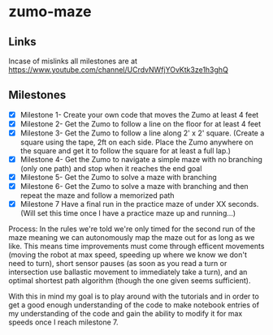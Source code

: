 # zumo-maze

## Links
Incase of mislinks all milestones are at https://www.youtube.com/channel/UCrdvNWfjYOvKtk3ze1h3ghQ

## Milestones
- [x] Milestone 1- Create your own code that moves the Zumo at least 4 feet
- [x] Milestone 2- Get the Zumo to follow a line on the floor for at least 4 feet
- [x] Milestone 3- Get the Zumo to follow a line along 2' x 2' square. (Create a square using the tape, 2ft on each side. Place the Zumo anywhere on the square and get it to follow the square for at least a full lap.)
- [x] Milestone 4- Get the Zumo to navigate a simple maze with no branching (only one path) and stop when it reaches the end goal
- [x] Milestone 5- Get the Zumo to solve a maze with branching
- [x] Milestone 6- Get the Zumo to solve a maze with branching and then repeat the maze and follow a memorized path
- [x] Milestone 7 Have a final run in the practice maze of under XX seconds. (Will set this time once I have a practice maze up and running...)

Process:
In the rules we're told we're only timed for the second run of the maze meaning we can autonomously map the maze out for as long as we like. This means time improvements must come through efficent movements (moving the robot at max speed, speeding up where we know we don't need to turn), short sensor pauses (as soon as you read a turn or intersection use ballastic movement to immediately take a turn), and an optimal shortest path algorithm (though the one given seems sufficient).

With this in mind my goal is to play around with the tutorials and in order to get a good enough understanding of the code to make notebook entries of my understanding of the code and gain the ability to modify it for max speeds once I reach milestone 7.
